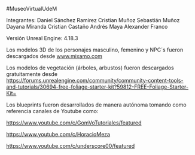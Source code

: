 #MuseoVirtualUdeM

Integrantes: 
Daniel Sánchez Ramirez
Cristian Muñoz
Sebastián Muñoz
Dayana Miranda
Cristian Castaño
Andrés Maya
Alexander Franco


Versión Unreal Engine: 4.18.3

Los modelos 3D de los personajes masculino, femenino y NPC´s fueron descargados desde www.mixamo.com

Los modelos de vegetación (árboles, arbustos) fueron descargados gratuitamente desde https://forums.unrealengine.com/community/community-content-tools-and-tutorials/30694-free-foliage-starter-kit?59812-FREE-Foliage-Starter-Kit= 

Los blueprints fueron desarrollados de manera autónoma tomando como referencia canales de Youtube como: 

https://www.youtube.com/c/GomVoTutoriales/featured

https://www.youtube.com/c/HoracioMeza

https://www.youtube.com/c/underscore00/featured